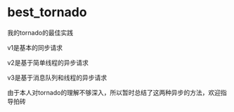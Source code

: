 # best_tornado
我的tornado的最佳实践

v1是基本的同步请求

v2是基于简单线程的异步请求

v3是基于消息队列和线程的异步请求

由于本人对tornado的理解不够深入，所以暂时总结了这两种异步的方法，欢迎指导拍砖
